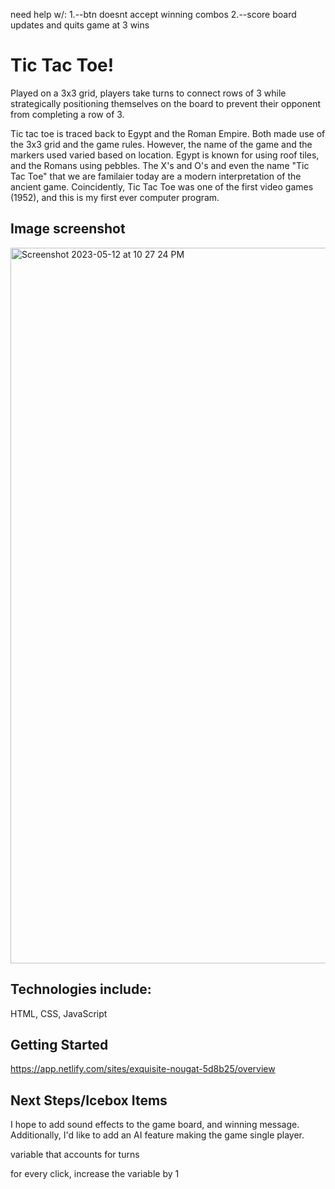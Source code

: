 need help w/:
1.--btn doesnt accept winning combos
2.--score board updates and quits game at 3 wins


# Tic Tac Toe!
Played on a 3x3 grid, players take turns to connect rows of 3 while strategically positioning themselves on the board to prevent their opponent from completing a row of 3. 

Tic tac toe is traced back to Egypt and the Roman Empire. Both made use of the 3x3 grid and the game rules. However, the name of the game and the markers used varied based on location. Egypt is known for using roof tiles, and the Romans using pebbles. The X's and O's and even the name "Tic Tac Toe" that we are familaier today are a modern interpretation of the ancient game. Coincidently, Tic Tac Toe was one of the first video games (1952), and this is my first ever computer program. 

## Image screenshot
<img width="1145" alt="Screenshot 2023-05-12 at 10 27 24 PM" src="https://github.com/Graehm/unit-1-project/assets/127685086/6d7d1e9f-a29a-48f6-a070-a11eab1767aa">

## Technologies include:
HTML, CSS, JavaScript

## Getting Started
https://app.netlify.com/sites/exquisite-nougat-5d8b25/overview

## Next Steps/Icebox Items
I hope to add sound effects to the game board, and winning message. Additionally, I'd like to add an AI feature making the game single player. 




variable that accounts for turns 

for every click, increase the variable by 1
